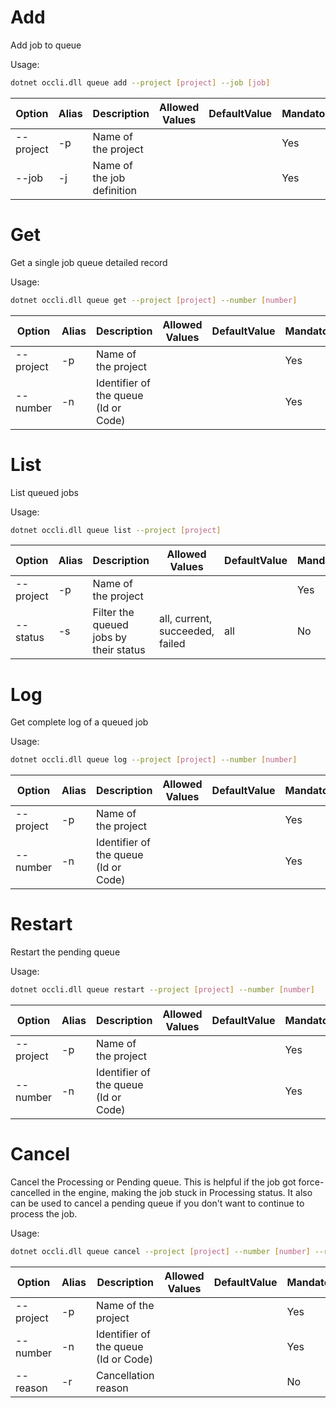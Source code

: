 # Add

Add job to queue

Usage: 
```sh
dotnet occli.dll queue add --project [project] --job [job]
```

| Option | Alias | Description | Allowed Values | DefaultValue | Mandatory |
| --- | --- | --- | --- | --- | --- |
| --project | -p | Name of the project ||| Yes |
| --job | -j | Name of the job definition ||| Yes |

# Get
Get a single job queue detailed record

Usage: 
```sh
dotnet occli.dll queue get --project [project] --number [number]
```

| Option | Alias | Description | Allowed Values | DefaultValue | Mandatory |
| --- | --- | --- | --- | --- | --- |
| --project | -p | Name of the project ||| Yes |
| --number | -n | Identifier of the queue (Id or Code) ||| Yes |

# List
List queued jobs

Usage: 
```sh
dotnet occli.dll queue list --project [project]
```

| Option | Alias | Description | Allowed Values | DefaultValue | Mandatory |
| --- | --- | --- | --- | --- | --- |
| --project | -p | Name of the project ||| Yes |
| --status | -s | Filter the queued jobs by their status | all, current, succeeded, failed | all | No |

# Log
Get complete log of a queued job

Usage: 
```sh
dotnet occli.dll queue log --project [project] --number [number]
```

| Option | Alias | Description | Allowed Values | DefaultValue | Mandatory |
| --- | --- | --- | --- | --- | --- |
| --project | -p | Name of the project ||| Yes |
| --number | -n | Identifier of the queue (Id or Code) ||| Yes |

# Restart
Restart the pending queue

Usage: 
```sh
dotnet occli.dll queue restart --project [project] --number [number]
```

| Option | Alias | Description | Allowed Values | DefaultValue | Mandatory |
| --- | --- | --- | --- | --- | --- |
| --project | -p | Name of the project ||| Yes |
| --number | -n | Identifier of the queue (Id or Code) ||| Yes |

# Cancel
Cancel the Processing or Pending queue. This is helpful if the job got force-cancelled in the engine, making the job stuck in Processing status. It also can be used to cancel a pending queue if you don't want to continue to process the job.

Usage: 
```sh
dotnet occli.dll queue cancel --project [project] --number [number] --reason [reason]
```

| Option | Alias | Description | Allowed Values | DefaultValue | Mandatory |
| --- | --- | --- | --- | --- | --- |
| --project | -p | Name of the project ||| Yes |
| --number | -n | Identifier of the queue (Id or Code) ||| Yes |
| --reason | -r | Cancellation reason ||| No |